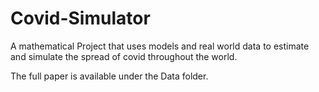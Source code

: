 # Covid-Simulator
A mathematical Project that uses models and real world data to estimate and simulate the spread of covid throughout the world.

The full paper is available under the Data folder.
